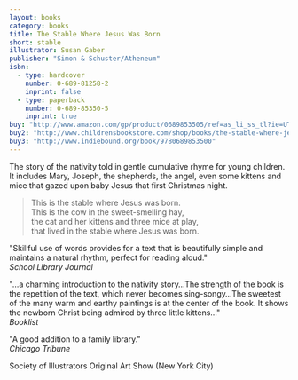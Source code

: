 ```yaml
---
layout: books
category: books
title: The Stable Where Jesus Was Born
short: stable
illustrator: Susan Gaber
publisher: "Simon & Schuster/Atheneum"
isbn:
  - type: hardcover
    number: 0-689-81258-2
    inprint: false
  - type: paperback
    number: 0-689-85350-5
    inprint: true
buy: "http://www.amazon.com/gp/product/0689853505/ref=as_li_ss_tl?ie=UTF8&tag=rhondgowlegre-20&linkCode=as2&camp=1789&creative=390957&creativeASIN=0689853505"
buy2: "http://www.childrensbookstore.com/shop/books/the-stable-where-jesus-was-born-9780689853500/"
buy3: "http://www.indiebound.org/book/9780689853500"
---
```


The story of the nativity told in gentle cumulative rhyme for young children. It includes Mary, Joseph, the shepherds, the angel, even some kittens and mice that gazed upon baby Jesus that first Christmas night.

<blockquote class="excerpt"><p2 class="excerpt">
This is the stable where Jesus was born. <br />
This is the cow in the sweet-smelling hay, <br />
the cat and her kittens and three mice at play, <br />
that lived in the stable where Jesus was born.
</p2></blockquote>

"Skillful use of words provides for a text that is beautifully simple and maintains a natural rhythm, perfect for reading aloud."  
_School Library Journal_

"…a charming introduction to the nativity story…The strength of the book is the repetition of the text, which never becomes sing-songy…The sweetest of the many warm and earthy paintings is at the center of the book. It shows the newborn Christ being admired by three little kittens…"  
_Booklist_

"A good addition to a family library."  
_Chicago Tribune_

<p class="awards">
Society of Illustrators Original Art Show (New York City)
</p>